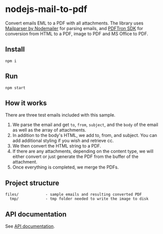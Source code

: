 # nodejs-mail-to-pdf
Convert emails EML to a PDF with all attachments. The library uses [Mailparser by Nodemailer](https://nodemailer.com/extras/mailparser/) for parsing emails, and [PDFTron SDK](https://www.pdftron.com/documentation/nodejs) for conversion from HTML to a PDF, image to PDF and MS Office to PDF. 

## Install
```
npm i
```

## Run
```
npm start
```

## How it works

There are three test emails included with this sample. 

1. We parse the email and get `to`, `from`, `subject`, and the `body` of the email as well as the array of attachments.
2. In addition to the body's HTML, we add to, from, and subject. You can add additional styling if you wish and retrieve cc.
3. We then convert the HTML string to a PDF.
4. If there are any attachments, depending on the content type, we will either convert or just generate the PDF from the buffer of the attachment.
5. Once everything is completed, we merge the PDFs.

## Project structure

```
files/            - sample emails and resulting converted PDF
  tmp/            - tmp folder needed to write the image to disk
```

## API documentation

See [API documentation](https://www.pdftron.com/documentation/nodejs/get-started/).
